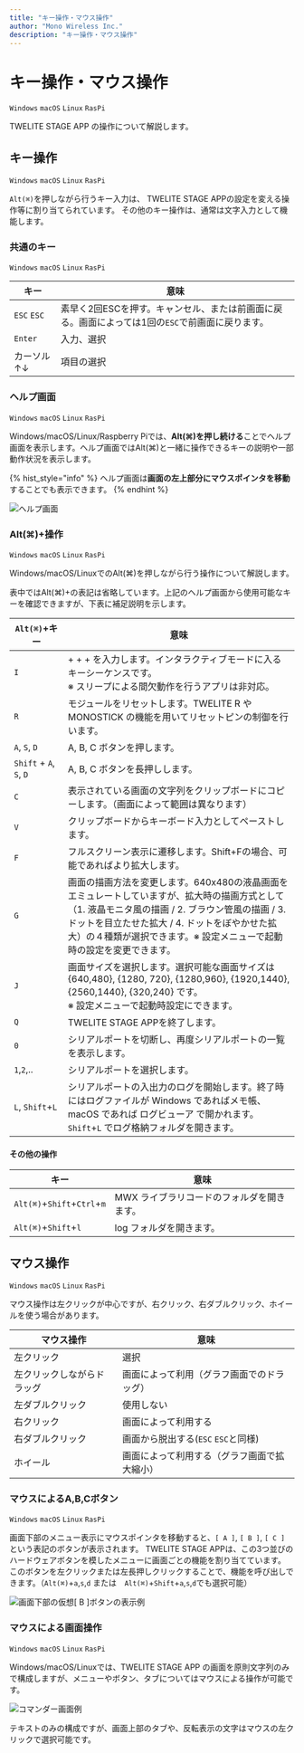 ```yaml
---
title: "キー操作・マウス操作"
author: "Mono Wireless Inc."
description: "キー操作・マウス操作"
---
```

# キー操作・マウス操作

`Windows` `macOS` `Linux` `RasPi`

TWELITE STAGE APP の操作について解説します。

## キー操作
`Windows` `macOS` `Linux` `RasPi`

`Alt(⌘)`を押しながら行うキー入力は、 TWELITE STAGE APPの設定を変える操作等に割り当てられています。
その他のキー操作は、通常は文字入力として機能します。

### 共通のキー
`Windows` `macOS` `Linux` `RasPi`

| キー     | 意味           |
| ------ | ------------ |
| `ESC` `ESC`    | 素早く2回ESCを押す。キャンセル、または前画面に戻る。画面によっては1回の`ESC`で前画面に戻ります。 |
| `Enter`  | 入力、選択        |
| カーソル↑↓ | 項目の選択        |


### ヘルプ画面
`Windows` `macOS` `Linux` `RasPi`

Windows/macOS/Linux/Raspberry Piでは、**Alt\(⌘\)を押し続ける**ことでヘルプ画面を表示します。ヘルプ画面ではAlt\(⌘\)と一緒に操作できるキーの説明や一部動作状況を表示します。

{% hist_style="info" %}
ヘルプ画面は**画面の左上部分にマウスポインタを移動**することでも表示できます。
{% endhint %}

![ヘルプ画面](../.gitbook/assets/img_help_ovrly.png)


### Alt(⌘)+操作

`Windows` `macOS` `Linux` `RasPi`

Windows/macOS/LinuxでのAlt(⌘)を押しながら行う操作について解説します。

表中ではAlt(⌘)+の表記は省略しています。上記のヘルプ画面から使用可能なキーを確認できますが、下表に補足説明を示します。

| `Alt(⌘)`+キー              | 意味          |
|--------|--------|
| `I`            | + + + を入力します。インタラクティブモードに入るキーシーケンスです。<br>※ スリープによる間欠動作を行うアプリは非対応。                                                                   |
| `R`               | モジュールをリセットします。TWELITE R や MONOSTICK の機能を用いてリセットピンの制御を行います。                                                                                                         |
| `A`, `S`, `D`         | A, B, C ボタンを押します。                                                                                                                                                 |
| `Shift` + `A`, `S`, `D` | A, B, C ボタンを長押しします。                                                                                                                                               |
| `C`               | 表示されている画面の文字列をクリップボードにコピーします。（画面によって範囲は異なります）                                                                                                                     |
| `V`               | クリップボードからキーボード入力としてペーストします。                                                                                                                                       |
| `F`               | フルスクリーン表示に遷移します。Shift+Fの場合、可能であればより拡大します。                                                                                                                            |
| `G`               | 画面の描画方法を変更します。640x480の液晶画面をエミュレートしていますが、拡大時の描画方式として（1. 液晶モニタ風の描画 / 2. ブラウン管風の描画  / 3. ドットを目立たせた拡大 / 4. ドットをぼやかせた拡大）の４種類が選択できます。※ 設定メニューで起動時の設定を変更できます。 |
| `J`               | 画面サイズを選択します。選択可能な画面サイズは {640,480}, {1280, 720}, {1280,960}, {1920,1440}, {2560,1440}, {320,240} です。<br />※ 設定メニューで起動時設定にできます。                                           |
| `Q`               | TWELITE STAGE APPを終了します。                                                                                                                                             |
| `0`               | シリアルポートを切断し、再度シリアルポートの一覧を表示します。                                                                                                                                   |
| `1`,`2`,..          | シリアルポートを選択します。                                                                                                                                                    |
| `L`, `Shift`+`L`            | シリアルポートの入出力のログを開始します。終了時にはログファイルが Windows であればメモ帳、macOS であれば ログビューア で開かれます。`Shift`+`L` でログ格納フォルダを開きます。                                                                 |


#### その他の操作
| キー              | 意味          |
|--------|--------|
| `Alt(⌘)`+`Shift`+`Ctrl`+`m` | MWX ライブラリコードのフォルダを開きます。 |
| `Alt(⌘)`+`Shift`+`l` | log フォルダを開きます。 |

## マウス操作
`Windows` `macOS` `Linux` `RasPi`

マウス操作は左クリックが中心ですが、右クリック、右ダブルクリック、ホイールを使う場合があります。

| マウス操作     | 意味           |
| ------ | ------------ |
| 左クリック    | 選択 |
| 左クリックしながらドラッグ    | 画面によって利用（グラフ画面でのドラッグ） |
| 左ダブルクリック    | 使用しない |
| 右クリック    | 画面によって利用する        |
| 右ダブルクリック    | 画面から脱出する(`ESC` `ESC`と同様)      |
| ホイール | 画面によって利用する（グラフ画面で拡大縮小）        |

### マウスによるA,B,Cボタン
`Windows` `macOS` `Linux` `RasPi`

画面下部のメニュー表示にマウスポインタを移動すると、`[ A ]`, `[ B ]`, `[ C ]` という表記のボタンが表示されます。
TWELITE STAGE APPは、この3つ並びのハードウェアボタンを模したメニューに画面ごとの機能を割り当てています。
このボタンを左クリックまたは左長押しクリックすることで、機能を呼び出しできます。（`Alt(⌘)`+`a`,`s`,`d` または　`Alt(⌘)`+`Shift`+`a`,`s`,`d`でも選択可能）

![画面下部の仮想\[ B \]ボタンの表示例](../.gitbook/assets/img_vbtn_b.png)

### マウスによる画面操作
`Windows` `macOS` `Linux` `RasPi`

Windows/macOS/Linuxでは、TWELITE STAGE APP の画面を原則文字列のみで構成しますが、メニューやボタン、タブについてはマウスによる操作が可能です。

![コマンダー画面例](../.gitbook/assets/img_viewer_commander_std.png)

テキストのみの構成ですが、画面上部のタブや、反転表示の文字はマウスの左クリックで選択可能です。
